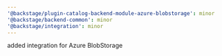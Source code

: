 ```yaml
---
'@backstage/plugin-catalog-backend-module-azure-blobstorage': minor
'@backstage/backend-common': minor
'@backstage/integration': minor
---
```


added integration for Azure BlobStorage
